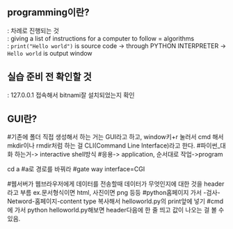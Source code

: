 ## programming이란? <br>
: 차례로 진행되는 것 <br>
: giving a list of instructions for a computer to follow = algorithms <br>
: `print("Hello world")` is source code -> through PYTHON INTERPRETER -> `Hello world` is output window <br>

## 실습 준비 전 확인할 것 <br>
: 127.0.0.1 접속해서 bitnami잘 설치되었는지 확인 <br>

## GUI란?
#기존에 폴더 직접 생성해서 하는 거는 GUI라고 하고, window키+r 눌러서 cmd 해서 mkdir이나 rmdir처럼 하는 걸 CLI(Command Line Interface)라고 한다.
#파이썬_대화 하는거-> interactive shell방식
#응용-> application, 순서대로 작업->program

cd a #a로 경로를 바꿔라
#gate way interface=CGI

#웹서버가 웹브라우저에게 데이터를 전송할때 데이터가 무엇인지에 대한 것을 header라고 부름
 ex.문서형식이면 html, 사진이면 png 등등
#python홈페이지 가서 -검사-Netword-홈페이지-content type 복사해서 helloworld.py의 print앞에 넣기
#cmd에 가서 python helloworld.py해보면 header다음에 한 줄 띄고 값이 나오는 걸 볼 수 있음.
 
